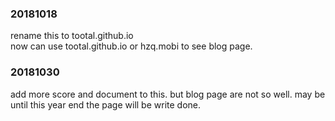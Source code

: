 ### 20181018
rename this to tootal.github.io  
now can use tootal.github.io or hzq.mobi to see blog page.
### 20181030
add more score and document to this.
but blog page are not so well.
may be until this year end the page will be write done.
